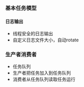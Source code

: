 ### 基本任务模型

#### 日志输出
- 线程安全的日志输出
- 自定义日志文件大小，自动rotate

### 生产者消费者
- 任务队列
- 生产者把任务加入到任务队列
- 消费者从任务队列读取任务运行
